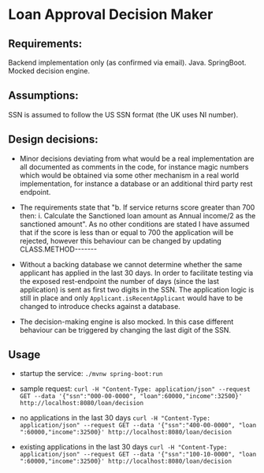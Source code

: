 
# Loan Approval Decision Maker

## Requirements:
Backend implementation only (as confirmed via email).
Java.
SpringBoot.
Mocked decision engine.


## Assumptions:

SSN is assumed to follow the US SSN format (the UK uses NI number).


## Design decisions:
* Minor decisions deviating from what would be a real implementation are all documented as comments
 in the code, for instance magic numbers which would be obtained via some other mechanism in a
 real world implementation, for instance a database or an additional third party rest endpoint.
 
* The requirements state that "b. If service returns score greater than 700 then: i. Calculate
 the Sanctioned loan amount as Annual income/2 as the sanctioned amount". As no other conditions
 are stated I have assumed that if the score is less than or equal to 700 the application will be
 rejected, however this behaviour can be changed by updating CLASS.METHOD-------

* Without a backing database we cannot determine whether the same applicant has applied in the last
 30 days. In order to facilitate testing via the exposed rest-endpoint the number of days
 (since the last application) is sent as first two digits in the SSN. The application
 logic is still in place and only ```Applicant.isRecentApplicant``` would have to be changed to
 introduce checks against a database.
 
 * The decision-making engine is also mocked. In this case different behaviour can be triggered
  by changing the last digit of the SSN.


## Usage
* startup the service:
```./mvnw spring-boot:run```

* sample request:
```curl -H "Content-Type: application/json" --request GET --data '{"ssn":"000-00-0000", "loan":60000,"income":32500}' http://localhost:8080/loan/decision```

* no applications in the last 30 days
```curl -H "Content-Type: application/json" --request GET --data '{"ssn":"400-00-0000", "loan ":60000,"income":32500}' http://localhost:8080/loan/decision```

* existing applications in the last 30 days
```curl -H "Content-Type: application/json" --request GET --data '{"ssn":"100-10-0000", "loan ":60000,"income":32500}' http://localhost:8080/loan/decision```

